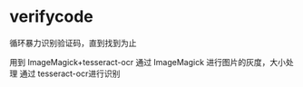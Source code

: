 # verifycode
循环暴力识别验证码，直到找到为止

用到  ImageMagick+tesseract-ocr
通过 ImageMagick 进行图片的灰度，大小处理
通过 tesseract-ocr进行识别
